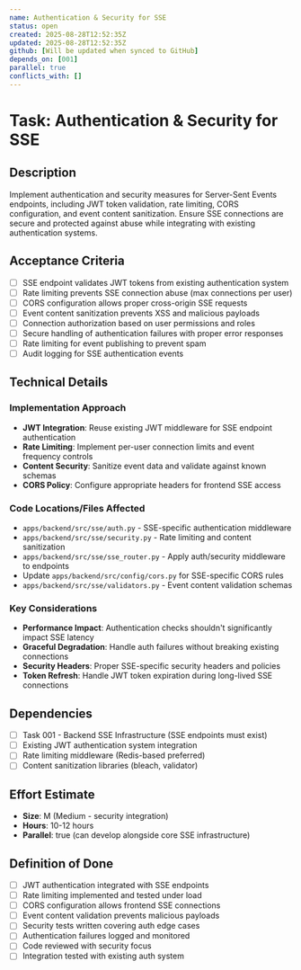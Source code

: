 ```yaml
---
name: Authentication & Security for SSE
status: open
created: 2025-08-28T12:52:35Z
updated: 2025-08-28T12:52:35Z
github: [Will be updated when synced to GitHub]
depends_on: [001]
parallel: true
conflicts_with: []
---
```


# Task: Authentication & Security for SSE

## Description

Implement authentication and security measures for Server-Sent Events endpoints, including JWT token validation, rate limiting, CORS configuration, and event content sanitization. Ensure SSE connections are secure and protected against abuse while integrating with existing authentication systems.

## Acceptance Criteria

- [ ] SSE endpoint validates JWT tokens from existing authentication system
- [ ] Rate limiting prevents SSE connection abuse (max connections per user)
- [ ] CORS configuration allows proper cross-origin SSE requests
- [ ] Event content sanitization prevents XSS and malicious payloads
- [ ] Connection authorization based on user permissions and roles
- [ ] Secure handling of authentication failures with proper error responses
- [ ] Rate limiting for event publishing to prevent spam
- [ ] Audit logging for SSE authentication events

## Technical Details

### Implementation Approach
- **JWT Integration**: Reuse existing JWT middleware for SSE endpoint authentication
- **Rate Limiting**: Implement per-user connection limits and event frequency controls
- **Content Security**: Sanitize event data and validate against known schemas
- **CORS Policy**: Configure appropriate headers for frontend SSE access

### Code Locations/Files Affected
- `apps/backend/src/sse/auth.py` - SSE-specific authentication middleware
- `apps/backend/src/sse/security.py` - Rate limiting and content sanitization
- `apps/backend/src/sse/sse_router.py` - Apply auth/security middleware to endpoints
- Update `apps/backend/src/config/cors.py` for SSE-specific CORS rules
- `apps/backend/src/sse/validators.py` - Event content validation schemas

### Key Considerations
- **Performance Impact**: Authentication checks shouldn't significantly impact SSE latency
- **Graceful Degradation**: Handle auth failures without breaking existing connections
- **Security Headers**: Proper SSE-specific security headers and policies
- **Token Refresh**: Handle JWT token expiration during long-lived SSE connections

## Dependencies

- [ ] Task 001 - Backend SSE Infrastructure (SSE endpoints must exist)
- [ ] Existing JWT authentication system integration
- [ ] Rate limiting middleware (Redis-based preferred)
- [ ] Content sanitization libraries (bleach, validator)

## Effort Estimate

- **Size**: M (Medium - security integration)
- **Hours**: 10-12 hours
- **Parallel**: true (can develop alongside core SSE infrastructure)

## Definition of Done

- [ ] JWT authentication integrated with SSE endpoints
- [ ] Rate limiting implemented and tested under load
- [ ] CORS configuration allows frontend SSE connections
- [ ] Event content validation prevents malicious payloads
- [ ] Security tests written covering auth edge cases
- [ ] Authentication failures logged and monitored
- [ ] Code reviewed with security focus
- [ ] Integration tested with existing auth system